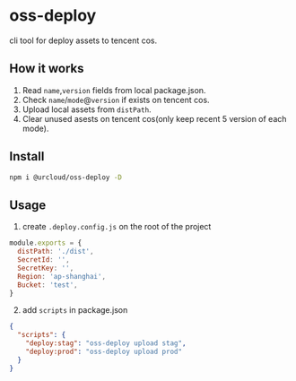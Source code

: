 # oss-deploy

cli tool for deploy assets to tencent cos.

## How it works

1. Read `name`,`version` fields from local package.json.
2. Check `name`/`mode`@`version` if exists on tencent cos.
3. Upload local assets from `distPath`.
4. Clear unused asests on tencent cos(only keep recent 5 version of each mode).

## Install

```bash
npm i @urcloud/oss-deploy -D
```

## Usage

1. create `.deploy.config.js` on the root of the project

```js
module.exports = {
  distPath: './dist',
  SecretId: '',
  SecretKey: '',
  Region: 'ap-shanghai',
  Bucket: 'test',
}
```

2. add `scripts` in package.json

```json
{
  "scripts": {
    "deploy:stag": "oss-deploy upload stag",
    "deploy:prod": "oss-deploy upload prod"
  }
}
```
